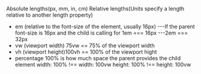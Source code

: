 Absolute lengths(px, mm, in, cm)
Relative lengths(Units specify a length relative to another length property)
* em (relative to the font-size of the element, usually 16px)
---If the parent font-size is 16px and the child is calling for 1em === 16px
---2em === 32px
* vw (viewport width) 75vw == 75% of the viewport width
* vh (viewport height)100vh == 100% of the viewport hight
* percentage 100% is how much space the parent provides the child element
 width: 100% !== width: 100vw
 height: 100% !== height: 100vw